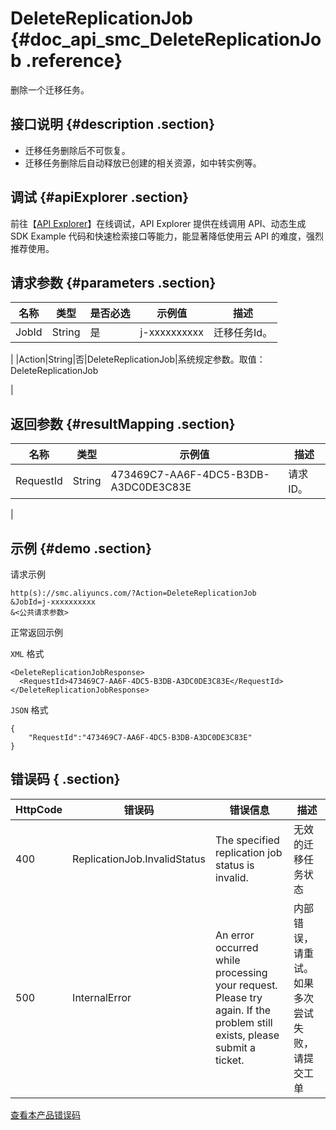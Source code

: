 # DeleteReplicationJob {#doc_api_smc_DeleteReplicationJob .reference}

删除一个迁移任务。

## 接口说明 {#description .section}

-   迁移任务删除后不可恢复。
-   迁移任务删除后自动释放已创建的相关资源，如中转实例等。

## 调试 {#apiExplorer .section}

前往【[API Explorer](https://api.aliyun.com/#product=smc&api=DeleteReplicationJob)】在线调试，API Explorer 提供在线调用 API、动态生成 SDK Example 代码和快速检索接口等能力，能显著降低使用云 API 的难度，强烈推荐使用。

## 请求参数 {#parameters .section}

|名称|类型|是否必选|示例值|描述|
|--|--|----|---|--|
|JobId|String|是|j-xxxxxxxxxx|迁移任务Id。

 |
|Action|String|否|DeleteReplicationJob|系统规定参数。取值：DeleteReplicationJob

 |

## 返回参数 {#resultMapping .section}

|名称|类型|示例值|描述|
|--|--|---|--|
|RequestId|String|473469C7-AA6F-4DC5-B3DB-A3DC0DE3C83E|请求 ID。

 |

## 示例 {#demo .section}

请求示例

``` {#request_demo}
http(s)://smc.aliyuncs.com/?Action=DeleteReplicationJob
&JobId=j-xxxxxxxxxx
&<公共请求参数>
```

正常返回示例

`XML` 格式

``` {#xml_return_success_demo}
<DeleteReplicationJobResponse>
  <RequestId>473469C7-AA6F-4DC5-B3DB-A3DC0DE3C83E</RequestId>
</DeleteReplicationJobResponse>

```

`JSON` 格式

``` {#json_return_success_demo}
{
	"RequestId":"473469C7-AA6F-4DC5-B3DB-A3DC0DE3C83E"
}
```

## 错误码 { .section}

|HttpCode|错误码|错误信息|描述|
|--------|---|----|--|
|400|ReplicationJob.InvalidStatus|The specified replication job status is invalid.|无效的迁移任务状态|
|500|InternalError|An error occurred while processing your request. Please try again. If the problem still exists, please submit a ticket.|内部错误，请重试。如果多次尝试失败，请提交工单|

[查看本产品错误码](https://error-center.aliyun.com/status/product/smc)

